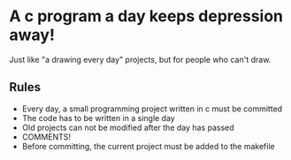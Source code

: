 # A c program a day keeps depression away!

Just like "a drawing every day" projects, but for people who can't draw.

## Rules

- Every day, a small programming project written in c must be committed
- The code has to be written in a single day
- Old projects can not be modified after the day has passed
- COMMENTS!
- Before committing, the current project must be added to the makefile
